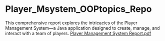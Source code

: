 # Player_Msystem_OOPtopics_Repo
This comprehensive report explores the intricacies of the Player Management System—a Java application designed to create, manage, and interact with a team of players.
[Player Management System Report.pdf](https://github.com/iotbands1train/Player_Msystem_OOPtopics_Repo/files/12448017/Player.Management.System.Report.pdf)
